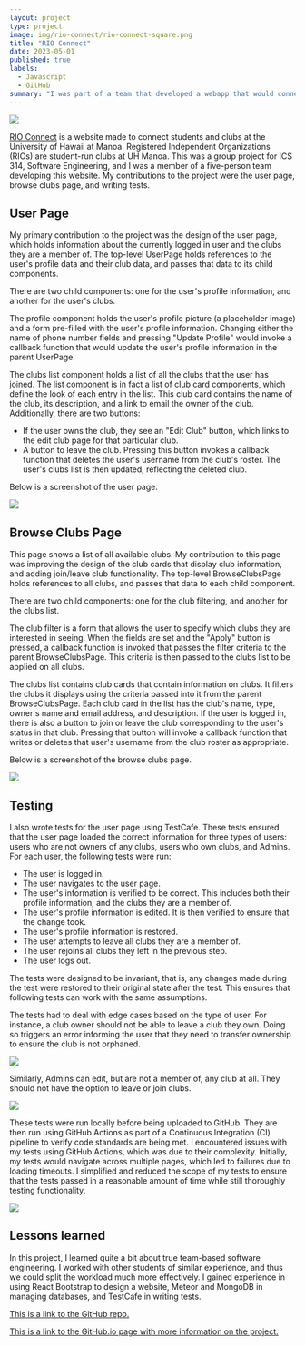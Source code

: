```yaml
---
layout: project
type: project
image: img/rio-connect/rio-connect-square.png
title: "RIO Connect"
date: 2023-05-01
published: true
labels:
  - Javascript
  - GitHub
summary: "I was part of a team that developed a webapp that would connect UH Manoa students to clubs on campus."
---
```


<img class="img-fluid" src="../img/rio-connect/rio-connect-logo.png">

[RIO Connect](https://rio-connect.com/) is a website made to connect students and clubs at the University of Hawaii at Manoa. Registered Independent Organizations (RIOs) are student-run clubs at UH Manoa. This was a group project for ICS 314, Software Engineering, and I was a member of a five-person team developing this website. My contributions to the project were the user page, browse clubs page, and writing tests.

## User Page
My primary contribution to the project was the design of the user page, which holds information about the currently logged in user and the clubs they are a member of. The top-level UserPage holds references to the user's profile data and their club data, and passes that data to its child components. 

There are two child components: one for the user's profile information, and another for the user's clubs. 

The profile component holds the user's profile picture (a placeholder image) and a form pre-filled with the user's profile information. Changing either the name of phone number fields and pressing "Update Profile" would invoke a callback function that would update the user's profile information in the parent UserPage.

The clubs list component holds a list of all the clubs that the user has joined. The list component is in fact a list of club card components, which define the look of each entry in the list. This club card contains the name of the club, its description, and a link to email the owner of the club. Additionally, there are two buttons:
- If the user owns the club, they see an "Edit Club" button, which links to the edit club page for that particular club.
- A button to leave the club. Pressing this button invokes a callback function that deletes the user's username from the club's roster. The user's clubs list is then updated, reflecting the deleted club.

Below is a screenshot of the user page.

<img class="img-fluid" src="../img/rio-connect/user-page.png">

## Browse Clubs Page
This page shows a list of all available clubs. My contribution to this page was improving the design of the club cards that display club information, and adding join/leave club functionality. The top-level BrowseClubsPage holds references to all clubs, and passes that data to each child component.

There are two child components: one for the club filtering, and another for the clubs list.

The club filter is a form that allows the user to specify which clubs they are interested in seeing. When the fields are set and the "Apply" button is pressed, a callback function is invoked that passes the filter criteria to the parent BrowseClubsPage. This criteria is then passed to the clubs list to be applied on all clubs.

The clubs list contains club cards that contain information on clubs. It filters the clubs it displays using the criteria passed into it from the parent BrowseClubsPage. Each club card in the list has the club's name, type, owner's name and email address, and description. If the user is logged in, there is also a button to join or leave the club corresponding to the user's status in that club. Pressing that button will invoke a callback function that writes or deletes that user's username from the club roster as appropriate.

Below is a screenshot of the browse clubs page.

<img class="img-fluid" src="../img/rio-connect/browse-clubs-page.png">

## Testing
I also wrote tests for the user page using TestCafe. These tests ensured that the user page loaded the correct information for three types of users: users who are not owners of any clubs, users who own clubs, and Admins. For each user, the following tests were run:
- The user is logged in.
- The user navigates to the user page.
- The user's information is verified to be correct. This includes both their profile information, and the clubs they are a member of.
- The user's profile information is edited. It is then verified to ensure that the change took.
- The user's profile information is restored.
- The user attempts to leave all clubs they are a member of.
- The user rejoins all clubs they left in the previous step.
- The user logs out.

The tests were designed to be invariant, that is, any changes made during the test were restored to their original state after the test. This ensures that following tests can work with the same assumptions.

The tests had to deal with edge cases based on the type of user. For instance, a club owner should not be able to leave a club they own. Doing so triggers an error informing the user that they need to transfer ownership to ensure the club is not orphaned.

<img class="img-fluid" src="../img/rio-connect/no-orphan.png">

Similarly, Admins can edit, but are not a member of, any club at all. They should not have the option to leave or join clubs.

<img class="img-fluid" src="../img/rio-connect/admin-clubs.png">

These tests were run locally before being uploaded to GitHub. They are then run using GitHub Actions as part of a Continuous Integration (CI) pipeline to verify code standards are being met. I encountered issues with my tests using GitHub Actions, which was due to their complexity. Initially, my tests would navigate across multiple pages, which led to failures due to loading timeouts. I simplified and reduced the scope of my tests to ensure that the tests passed in a reasonable amount of time while still thoroughly testing functionality. 

<img class="img-fluid" src="../img/rio-connect/local-tests.png">

## Lessons learned
In this project, I learned quite a bit about true team-based software engineering. I worked with other students of similar experience, and thus we could split the workload much more effectively. I gained experience in using React Bootstrap to design a website, Meteor and MongoDB in managing databases, and TestCafe in writing tests.

[This is a link to the GitHub repo.](https://github.com/rio-connect/rio-connect)

[This is a link to the GitHub.io page with more information on the project.](https://rio-connect.github.io/)